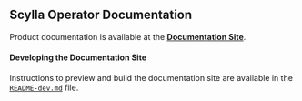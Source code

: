 ## Scylla Operator Documentation

Product documentation is available at the **[Documentation Site](https://operator.docs.scylladb.com/)**.

#### Developing the Documentation Site

Instructions to preview and build the documentation site are available in the [`README-dev.md`](./README-dev.md`) file.
